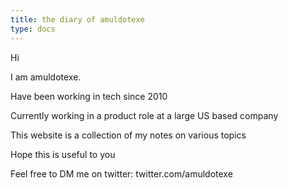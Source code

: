 ```yaml
---
title: the diary of amuldotexe
type: docs
---
```

Hi

I am amuldotexe.

Have been working in tech since 2010

Currently working in a product role at a large US based company

This website is a collection of my notes on various topics

Hope this is useful to you

Feel free to DM me on twitter:
twitter.com/amuldotexe
